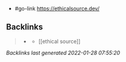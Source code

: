 - #go-link https://ethicalsource.dev/

## Backlinks

> - [](2021-05-03.md)
>   - [[ethical source]]

_Backlinks last generated 2022-01-28 07:55:20_

